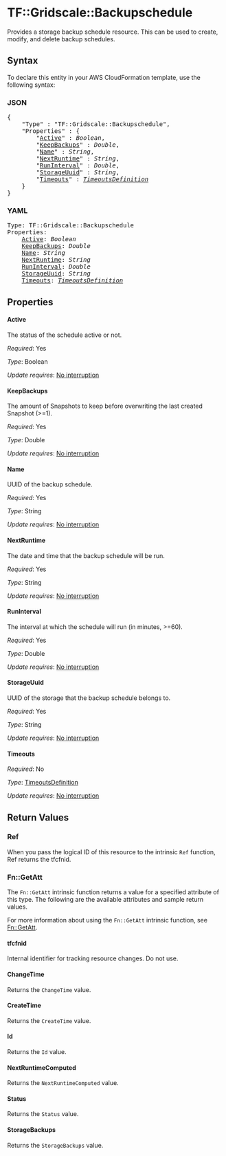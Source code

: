 # TF::Gridscale::Backupschedule

Provides a storage backup schedule resource. This can be used to create, modify, and delete backup schedules.

## Syntax

To declare this entity in your AWS CloudFormation template, use the following syntax:

### JSON

<pre>
{
    "Type" : "TF::Gridscale::Backupschedule",
    "Properties" : {
        "<a href="#active" title="Active">Active</a>" : <i>Boolean</i>,
        "<a href="#keepbackups" title="KeepBackups">KeepBackups</a>" : <i>Double</i>,
        "<a href="#name" title="Name">Name</a>" : <i>String</i>,
        "<a href="#nextruntime" title="NextRuntime">NextRuntime</a>" : <i>String</i>,
        "<a href="#runinterval" title="RunInterval">RunInterval</a>" : <i>Double</i>,
        "<a href="#storageuuid" title="StorageUuid">StorageUuid</a>" : <i>String</i>,
        "<a href="#timeouts" title="Timeouts">Timeouts</a>" : <i><a href="timeoutsdefinition.md">TimeoutsDefinition</a></i>
    }
}
</pre>

### YAML

<pre>
Type: TF::Gridscale::Backupschedule
Properties:
    <a href="#active" title="Active">Active</a>: <i>Boolean</i>
    <a href="#keepbackups" title="KeepBackups">KeepBackups</a>: <i>Double</i>
    <a href="#name" title="Name">Name</a>: <i>String</i>
    <a href="#nextruntime" title="NextRuntime">NextRuntime</a>: <i>String</i>
    <a href="#runinterval" title="RunInterval">RunInterval</a>: <i>Double</i>
    <a href="#storageuuid" title="StorageUuid">StorageUuid</a>: <i>String</i>
    <a href="#timeouts" title="Timeouts">Timeouts</a>: <i><a href="timeoutsdefinition.md">TimeoutsDefinition</a></i>
</pre>

## Properties

#### Active

The status of the schedule active or not.

_Required_: Yes

_Type_: Boolean

_Update requires_: [No interruption](https://docs.aws.amazon.com/AWSCloudFormation/latest/UserGuide/using-cfn-updating-stacks-update-behaviors.html#update-no-interrupt)

#### KeepBackups

The amount of Snapshots to keep before overwriting the last created Snapshot (>=1).

_Required_: Yes

_Type_: Double

_Update requires_: [No interruption](https://docs.aws.amazon.com/AWSCloudFormation/latest/UserGuide/using-cfn-updating-stacks-update-behaviors.html#update-no-interrupt)

#### Name

UUID of the backup schedule.

_Required_: Yes

_Type_: String

_Update requires_: [No interruption](https://docs.aws.amazon.com/AWSCloudFormation/latest/UserGuide/using-cfn-updating-stacks-update-behaviors.html#update-no-interrupt)

#### NextRuntime

The date and time that the backup schedule will be run.

_Required_: Yes

_Type_: String

_Update requires_: [No interruption](https://docs.aws.amazon.com/AWSCloudFormation/latest/UserGuide/using-cfn-updating-stacks-update-behaviors.html#update-no-interrupt)

#### RunInterval

The interval at which the schedule will run (in minutes, >=60).

_Required_: Yes

_Type_: Double

_Update requires_: [No interruption](https://docs.aws.amazon.com/AWSCloudFormation/latest/UserGuide/using-cfn-updating-stacks-update-behaviors.html#update-no-interrupt)

#### StorageUuid

UUID of the storage that the backup schedule belongs to.

_Required_: Yes

_Type_: String

_Update requires_: [No interruption](https://docs.aws.amazon.com/AWSCloudFormation/latest/UserGuide/using-cfn-updating-stacks-update-behaviors.html#update-no-interrupt)

#### Timeouts

_Required_: No

_Type_: <a href="timeoutsdefinition.md">TimeoutsDefinition</a>

_Update requires_: [No interruption](https://docs.aws.amazon.com/AWSCloudFormation/latest/UserGuide/using-cfn-updating-stacks-update-behaviors.html#update-no-interrupt)

## Return Values

### Ref

When you pass the logical ID of this resource to the intrinsic `Ref` function, Ref returns the tfcfnid.

### Fn::GetAtt

The `Fn::GetAtt` intrinsic function returns a value for a specified attribute of this type. The following are the available attributes and sample return values.

For more information about using the `Fn::GetAtt` intrinsic function, see [Fn::GetAtt](https://docs.aws.amazon.com/AWSCloudFormation/latest/UserGuide/intrinsic-function-reference-getatt.html).

#### tfcfnid

Internal identifier for tracking resource changes. Do not use.

#### ChangeTime

Returns the <code>ChangeTime</code> value.

#### CreateTime

Returns the <code>CreateTime</code> value.

#### Id

Returns the <code>Id</code> value.

#### NextRuntimeComputed

Returns the <code>NextRuntimeComputed</code> value.

#### Status

Returns the <code>Status</code> value.

#### StorageBackups

Returns the <code>StorageBackups</code> value.

